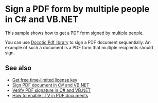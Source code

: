 # Sign a PDF form by multiple people in C# and VB.NET
This sample shows how to get a PDF form signed by multiple people. 

You can use [Docotic.Pdf library](https://bitmiracle.com/pdf-library/) to sign a PDF document sequentially. An example of such a document is a PDF form that multiple recipients should sign. 

## See also
* [Get free time-limited license key](https://bitmiracle.com/pdf-library/download)
* [Sign PDF document in C# and VB.NET](https://bitmiracle.com/pdf-library/signatures/sign)
* [Verify PDF signature in C# and VB.NET](https://bitmiracle.com/pdf-library/signatures/verify)
* [How to enable LTV in PDF documents](https://bitmiracle.com/pdf-library/signatures/ltv)